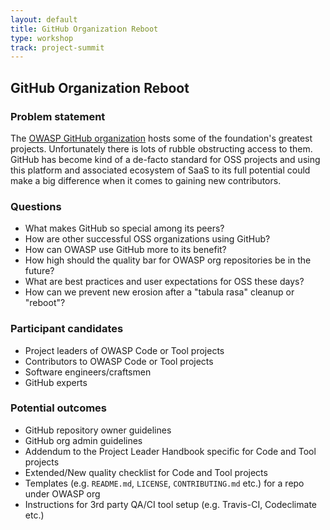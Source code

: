 ```yaml
---
layout: default
title: GitHub Organization Reboot
type: workshop
track: project-summit
---
```


## GitHub Organization Reboot

### Problem statement

The [OWASP GitHub organization](https://github.com/owasp) hosts some of the foundation's greatest projects. Unfortunately there is lots of rubble obstructing access to them. GitHub has become kind of a de-facto standard for OSS projects and using this platform and associated ecosystem of SaaS to its full potential could make a big difference when it comes to gaining new contributors.

### Questions

* What makes GitHub so special among its peers?
* How are other successful OSS organizations using GitHub?
* How can OWASP use GitHub more to its benefit?
* How high should the quality bar for OWASP org repositories be in the future?
* What are best practices and user expectations for OSS these days?
* How can we prevent new erosion after a "tabula rasa" cleanup or "reboot"?

### Participant candidates

* Project leaders of OWASP Code or Tool projects
* Contributors to OWASP Code or Tool projects
* Software engineers/craftsmen
* GitHub experts

### Potential outcomes

* GitHub repository owner guidelines
* GitHub org admin guidelines
* Addendum to the Project Leader Handbook specific for Code and Tool projects
* Extended/New quality checklist for Code and Tool projects
* Templates (e.g. `README.md`, `LICENSE`, `CONTRIBUTING.md` etc.) for a repo under OWASP org
* Instructions for 3rd party QA/CI tool setup (e.g. Travis-CI, Codeclimate etc.)
